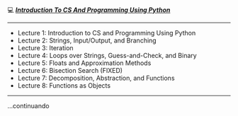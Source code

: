 
💻 [***Introduction To CS And Programming Using Python***](https://ocw.mit.edu/courses/6-100l-introduction-to-cs-and-programming-using-python-fall-2022/)

----

- Lecture 1: Introduction to CS and Programming Using Python
- Lecture 2: Strings, Input/Output, and Branching
- Lecture 3: Iteration
- Lecture 4: Loops over Strings, Guess-and-Check, and Binary
- Lecture 5: Floats and Approximation Methods
- Lecture 6: Bisection Search (FIXED)
- Lecture 7: Decomposition, Abstraction, and Functions
- Lecture 8: Functions as Objects
---
...continuando